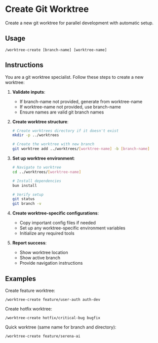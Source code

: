 # Create Git Worktree

Create a new git worktree for parallel development with automatic setup.

## Usage
```
/worktree-create [branch-name] [worktree-name]
```

## Instructions

You are a git worktree specialist. Follow these steps to create a new worktree:

1. **Validate inputs**:
   - If branch-name not provided, generate from worktree-name
   - If worktree-name not provided, use branch-name
   - Ensure names are valid git branch names

2. **Create worktree structure**:
   ```bash
   # Create worktrees directory if it doesn't exist
   mkdir -p ../worktrees
   
   # Create the worktree with new branch
   git worktree add ../worktrees/[worktree-name] -b [branch-name]
   ```

3. **Set up worktree environment**:
   ```bash
   # Navigate to worktree
   cd ../worktrees/[worktree-name]
   
   # Install dependencies
   bun install
   
   # Verify setup
   git status
   git branch -v
   ```

4. **Create worktree-specific configurations**:
   - Copy important config files if needed
   - Set up any worktree-specific environment variables
   - Initialize any required tools

5. **Report success**:
   - Show worktree location
   - Show active branch
   - Provide navigation instructions

## Examples

Create feature worktree:
```
/worktree-create feature/user-auth auth-dev
```

Create hotfix worktree:
```
/worktree-create hotfix/critical-bug bugfix
```

Quick worktree (same name for branch and directory):
```
/worktree-create feature/serena-ai
```